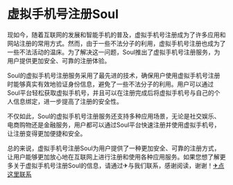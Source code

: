 # 虚拟手机号注册Soul

现如今，随着互联网的发展和智能手机的普及，虚拟手机号注册成为了许多应用和网站注册的常用方式。然而，由于一些不法分子的利用，虚拟手机号注册也成为了一些不法活动的温床。为了解决这一问题，Soul推出了虚拟手机号注册服务，为用户提供更加安全、可靠的注册体验。

Soul的虚拟手机号注册服务采用了最先进的技术，确保用户使用虚拟手机号注册时能够真实有效地验证身份信息，避免了一些不法分子的利用。用户可以通过Soul平台轻松获取虚拟手机号，并且可以在注册完成后将虚拟手机号与自己的个人信息绑定，进一步提高了注册的安全性。

不仅如此，Soul的虚拟手机号注册服务还支持多种应用场景，无论是社交娱乐、电商购物还是金融服务，用户都可以通过Soul平台快速注册并使用虚拟手机号，让注册变得更加便捷和安全。

总的来说，虚拟手机号注册Soul为用户提供了一种更加安全、可靠的注册方式，让用户能够更加放心地在互联网上进行注册和使用各种应用服务。如果您想了解更多关于虚拟手机号注册Soul的信息，请通过✈与我们联系，感谢阅读，谢谢！[✈点这里联系](https://acc.k02.cc)